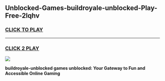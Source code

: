 
## Unblocked-Games-buildroyale-unblocked-Play-Free-2lqhv
<h3>
<a href="https://premium76.site?title=buildroyale-unblocked&ref=20M">CLICK TO PLAY</a></h3>
<hr>

<h3>
<a href="https://premium76.site?title=buildroyale-unblocked&ref=20M">CLICK 2 PLAY</a>
  
</h3>

<a href="https://premium76.site?title=buildroyale-unblocked&ref=19M"><img src="https://clearcache.store/games.png"></a>


**buildroyale-unblocked games unblocked: Your Gateway to Fun and Accessible Online Gaming**
